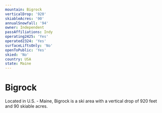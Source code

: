 ```yaml
---
mountain: Bigrock
verticalDrop: '920'
skiableAcres: '90'
annualSnowfall: '94'
owner: Independent
passAffiliations: Indy
operating2425: 'Yes'
operated2324: 'Yes'
surfaceLiftsOnly: 'No'
openToPublic: 'Yes'
skied: 'No'
country: USA
state: Maine
---
```


# Bigrock

Located in U.S. - Maine, Bigrock is a ski area with a vertical drop of 920 feet and 90 skiable acres.
